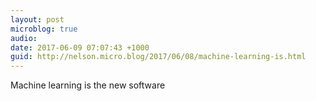 ```yaml
---
layout: post
microblog: true
audio: 
date: 2017-06-09 07:07:43 +1000
guid: http://nelson.micro.blog/2017/06/08/machine-learning-is.html
---
```

Machine learning is the new software 
